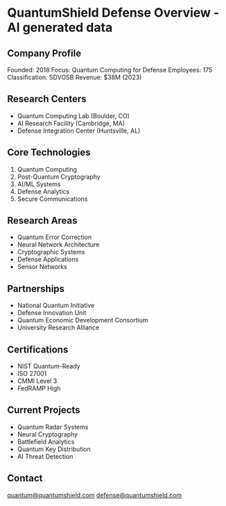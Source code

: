 # QuantumShield Defense Overview - AI generated data

## Company Profile
Founded: 2018
Focus: Quantum Computing for Defense
Employees: 175
Classification: SDVOSB
Revenue: $38M (2023)

## Research Centers
- Quantum Computing Lab (Boulder, CO)
- AI Research Facility (Cambridge, MA)
- Defense Integration Center (Huntsville, AL)

## Core Technologies
1. Quantum Computing
2. Post-Quantum Cryptography
3. AI/ML Systems
4. Defense Analytics
5. Secure Communications

## Research Areas
- Quantum Error Correction
- Neural Network Architecture
- Cryptographic Systems
- Defense Applications
- Sensor Networks

## Partnerships
- National Quantum Initiative
- Defense Innovation Unit
- Quantum Economic Development Consortium
- University Research Alliance

## Certifications
- NIST Quantum-Ready
- ISO 27001
- CMMI Level 3
- FedRAMP High

## Current Projects
- Quantum Radar Systems
- Neural Cryptography
- Battlefield Analytics
- Quantum Key Distribution
- AI Threat Detection

## Contact
quantum@quantumshield.com
defense@quantumshield.com
